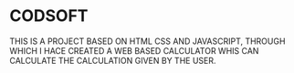 # CODSOFT
THIS IS A PROJECT BASED ON HTML CSS AND JAVASCRIPT, THROUGH WHICH I HACE CREATED A WEB BASED CALCULATOR WHIS CAN CALCULATE THE CALCULATION GIVEN BY THE  USER.
